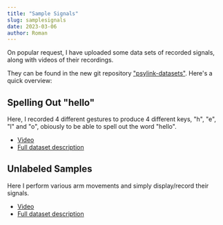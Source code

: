 ```yaml
---
title: "Sample Signals"
slug: samplesignals
date: 2023-03-06
author: Roman
---
```


On popular request, I have uploaded some data sets of recorded signals, along with videos of their recordings.

They can be found in the new git repository ["psylink-datasets"](https://codeberg.org/psylink/psylink-datasets).  Here's a quick overview:

## Spelling Out "hello"

Here, I recorded 4 different gestures to produce 4 different keys, "h", "e", "l" and "o", obiously to be able to spell out the word "hello".

- [Video](https://peertube.linuxrocks.online/w/7BzhGuUMBKbzDHTddJaCy4)
- [Full dataset description](https://codeberg.org/psylink/psylink-datasets/src/branch/master/2023-03-05_spelling_out_hello)

## Unlabeled Samples

Here I perform various arm movements and simply display/record their signals.

- [Video](https://peertube.linuxrocks.online/w/w9iEcUuub2hAPasKWwjnUd)
- [Full dataset description](https://codeberg.org/psylink/psylink-datasets/src/branch/master/2023-03-05_unlabeled_samples)
